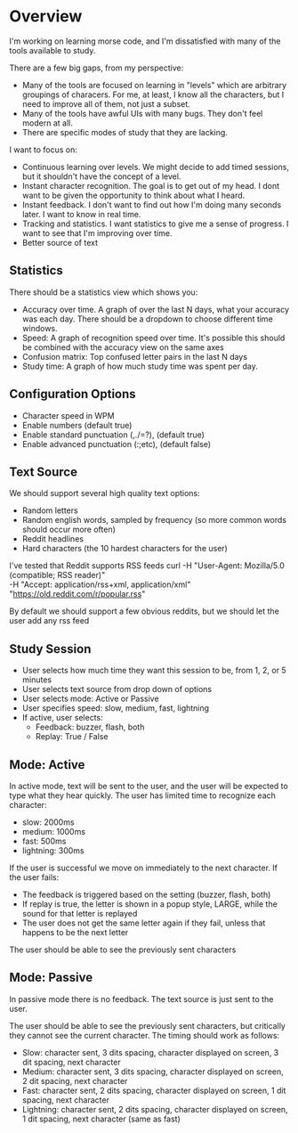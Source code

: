 # Overview
I'm working on learning morse code, and I'm dissatisfied with many of the tools available to study.

There are a few big gaps, from my perspective:
- Many of the tools are focused on learning in "levels" which are arbitrary groupings of characers. For me, at least, I know all the characters, but I need to improve all of them, not just a subset.
- Many of the tools have awful UIs with many bugs. They don't feel modern at all.
- There are specific modes of study that they are lacking.

I want to focus on:
- Continuous learning over levels. We might decide to add timed sessions, but it shouldn't have the concept of a level.
- Instant character recognition. The goal is to get out of my head. I dont want to be given the opportunity to think about what I heard.
- Instant feedback. I don't want to find out how I'm doing many seconds later. I want to know in real time.
- Tracking and statistics. I want statistics to give me a sense of progress. I want to see that I'm improving over time.
- Better source of text

## Statistics
There should be a statistics view which shows you:
- Accuracy over time. A graph of over the last N days, what your accuracy was each day. There should be a dropdown to choose different time windows.
- Speed: A graph of recognition speed over time. It's possible this should be combined with the accuracy view on the same axes
- Confusion matrix: Top confused letter pairs in the last N days
- Study time: A graph of how much study time was spent per day.

## Configuration Options
- Character speed in WPM
- Enable numbers (default true)
- Enable standard punctuation (,./=?), (default true)
- Enable advanced punctuation (:;etc), (default false)

## Text Source
We should support several high quality text options:
- Random letters
- Random english words, sampled by frequency (so more common words should occur more often)
- Reddit headlines
- Hard characters (the 10 hardest characters for the user)

I've tested that Reddit supports RSS feeds
curl -H "User-Agent: Mozilla/5.0 (compatible; RSS reader)" \
     -H "Accept: application/rss+xml, application/xml" \
     "https://old.reddit.com/r/popular.rss"

By default we should support a few obvious reddits, but we should let the user add any rss feed

## Study Session
- User selects how much time they want this session to be, from 1, 2, or 5 minutes
- User selects text source from drop down of options
- User selects mode: Active or Passive
- User specifies speed: slow, medium, fast, lightning
- If active, user selects:
  - Feedback: buzzer, flash, both
  - Replay: True / False

## Mode: Active
In active mode, text will be sent to the user, and the user will be expected to type what they hear quickly.
The user has limited time to recognize each character:
- slow: 2000ms
- medium: 1000ms
- fast: 500ms
- lightning: 300ms

If the user is successful we move on immediately to the next character.
If the user fails:
- The feedback is triggered based on the setting (buzzer, flash, both)
- If replay is true, the letter is shown in a popup style, LARGE, while the sound for that letter is replayed
- The user does not get the same letter again if they fail, unless that happens to be the next letter

The user should be able to see the previously sent characters

## Mode: Passive
In passive mode there is no feedback. The text source is just sent to the user.

The user should be able to see the previously sent characters, but critically they cannot see the current character.
The timing should work as follows:
- Slow: character sent, 3 dits spacing, character displayed on screen, 3 dit spacing, next character
- Medium: character sent, 3 dits spacing, character displayed on screen, 2 dit spacing, next character
- Fast: character sent, 2 dits spacing, character displayed on screen, 1 dit spacing, next character
- Lightning: character sent, 2 dits spacing, character displayed on screen, 1 dit spacing, next character (same as fast)



